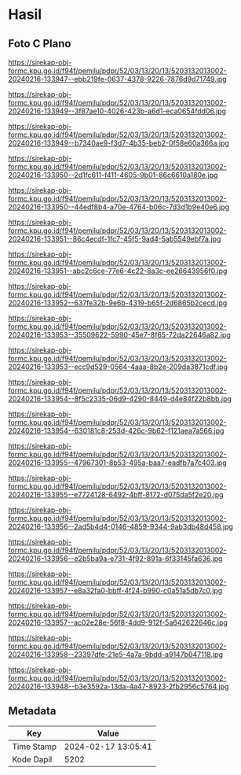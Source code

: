 # Hasil

## Foto C Plano

https://sirekap-obj-formc.kpu.go.id/f94f/pemilu/pdpr/52/03/13/20/13/5203132013002-20240216-133947--ebb219fe-0637-4378-9226-7876d9d71749.jpg

https://sirekap-obj-formc.kpu.go.id/f94f/pemilu/pdpr/52/03/13/20/13/5203132013002-20240216-133949--3f87ae10-4026-423b-a6d1-eca0654fdd06.jpg

https://sirekap-obj-formc.kpu.go.id/f94f/pemilu/pdpr/52/03/13/20/13/5203132013002-20240216-133949--b7340ae9-f3d7-4b35-beb2-0f58e60a366a.jpg

https://sirekap-obj-formc.kpu.go.id/f94f/pemilu/pdpr/52/03/13/20/13/5203132013002-20240216-133950--2d1fc611-f411-4605-9b01-86c6610a180e.jpg

https://sirekap-obj-formc.kpu.go.id/f94f/pemilu/pdpr/52/03/13/20/13/5203132013002-20240216-133950--44edf8b4-a70e-4764-b06c-7d3d1b9e40e6.jpg

https://sirekap-obj-formc.kpu.go.id/f94f/pemilu/pdpr/52/03/13/20/13/5203132013002-20240216-133951--86c4ecdf-1fc7-45f5-9ad4-5ab5549ebf7a.jpg

https://sirekap-obj-formc.kpu.go.id/f94f/pemilu/pdpr/52/03/13/20/13/5203132013002-20240216-133951--abc2c6ce-77e6-4c22-8a3c-ee26643956f0.jpg

https://sirekap-obj-formc.kpu.go.id/f94f/pemilu/pdpr/52/03/13/20/13/5203132013002-20240216-133952--637fe32b-9e6b-4319-b65f-2d6865b2cecd.jpg

https://sirekap-obj-formc.kpu.go.id/f94f/pemilu/pdpr/52/03/13/20/13/5203132013002-20240216-133953--35509622-5990-45e7-8f65-72da22646a82.jpg

https://sirekap-obj-formc.kpu.go.id/f94f/pemilu/pdpr/52/03/13/20/13/5203132013002-20240216-133953--ecc9d529-0564-4aaa-8b2e-209da3871cdf.jpg

https://sirekap-obj-formc.kpu.go.id/f94f/pemilu/pdpr/52/03/13/20/13/5203132013002-20240216-133954--8f5c2335-06d9-4290-8449-d4e84f22b8bb.jpg

https://sirekap-obj-formc.kpu.go.id/f94f/pemilu/pdpr/52/03/13/20/13/5203132013002-20240216-133954--630181c8-253d-426c-9b62-f121aea7a566.jpg

https://sirekap-obj-formc.kpu.go.id/f94f/pemilu/pdpr/52/03/13/20/13/5203132013002-20240216-133955--47967301-8b53-495a-baa7-eadfb7a7c403.jpg

https://sirekap-obj-formc.kpu.go.id/f94f/pemilu/pdpr/52/03/13/20/13/5203132013002-20240216-133955--e7724128-6492-4bff-8172-d075da5f2e20.jpg

https://sirekap-obj-formc.kpu.go.id/f94f/pemilu/pdpr/52/03/13/20/13/5203132013002-20240216-133956--2ad5b4d4-0146-4859-9344-9ab3db48d458.jpg

https://sirekap-obj-formc.kpu.go.id/f94f/pemilu/pdpr/52/03/13/20/13/5203132013002-20240216-133956--e2b5ba9a-e731-4f92-891a-6f33145fa636.jpg

https://sirekap-obj-formc.kpu.go.id/f94f/pemilu/pdpr/52/03/13/20/13/5203132013002-20240216-133957--e8a32fa0-bbff-4f24-b990-c0a51a5db7c0.jpg

https://sirekap-obj-formc.kpu.go.id/f94f/pemilu/pdpr/52/03/13/20/13/5203132013002-20240216-133957--ac02e28e-56f8-4dd9-912f-5a642622646c.jpg

https://sirekap-obj-formc.kpu.go.id/f94f/pemilu/pdpr/52/03/13/20/13/5203132013002-20240216-133958--23397dfe-21e5-4a7a-9bdd-a9147b047118.jpg

https://sirekap-obj-formc.kpu.go.id/f94f/pemilu/pdpr/52/03/13/20/13/5203132013002-20240216-133948--b3e3592a-13da-4a47-8923-2fb2956c5764.jpg


## Metadata

| Key        | Value               |
| ---------- | ------------------- |
| Time Stamp | 2024-02-17 13:05:41 |
| Kode Dapil | 5202                |




